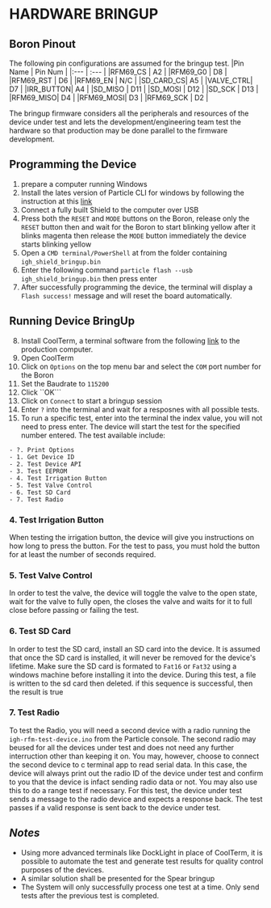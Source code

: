 # HARDWARE BRINGUP

## Boron Pinout
The following pin configurations are assumed for the bringup test.
|Pin Name  | Pin Num |
|:---      | :---    |
|RFM69_CS  |   A2    |
|RFM69_G0  |   D8    |
|RFM69_RST |   D6    |
|RFM69_EN  |   N/C   |
|SD_CARD_CS|   A5    |
|VALVE_CTRL|   D7    |
|IRR_BUTTON|   A4    |
|SD_MISO   |   D11   |
|SD_MOSI   |   D12   |
|SD_SCK    |   D13   |
|RFM69_MISO|   D4    |
|RFM69_MOSI|   D3    |
|RFM69_SCK |   D2    |


The bringup firmware considers all the peripherals and resources of the device under test and lets the development/engineering team test the hardware so that production may be done parallel to the firmware development.  

## Programming the Device
1. prepare a computer running Windows
2. Install the lates version of Particle CLI for windows by following the instruction at this [link](https://docs.particle.io/tutorials/developer-tools/cli/)
3. Connect a fully built Shield to the computer over USB
4. Press both the ```RESET``` and ```MODE``` buttons on the Boron, release only the ```RESET``` button then and wait for the Boron to start blinking yellow after it blinks magenta then release the ```MODE``` button immediately the device starts blinking yellow
5. Open a ```CMD terminal/PowerShell``` at from the folder containing ```igh_shield_bringup.bin```
6. Enter the following command ```particle flash --usb igh_shield_bringup.bin``` then press enter
7. After successfully programming the device, the terminal will display a ```Flash success!``` message and will reset the board automatically.

## Running Device BringUp
8. Install CoolTerm, a terminal software from the following [link](https://freeware.the-meiers.org/CoolTermWin.zip) to the production computer.
9. Open CoolTerm
10. Click on ```Options``` on the top menu bar and select the ```COM``` port number for the Boron
11. Set the Baudrate to ```115200```
12. Click ``OK```
13. Click on ```Connect``` to start a bringup session
14. Enter `?` into the terminal and wait for a resposnes with all possible tests.
15. To run a specific test, enter into the terminal the index value, you will not need to press enter. The device will start the test for the specified number entered. The test available include:  
```
- ?. Print Options
- 1. Get Device ID
- 2. Test Device API
- 3. Test EEPROM
- 4. Test Irrigation Button
- 5. Test Valve Control
- 6. Test SD Card
- 7. Test Radio
``` 

### **4. Test Irrigation Button**
When testing the irrigation button, the device will give you instructions on how long to press the button. For the test to pass, you must hold the button for at least the number of seconds required.

### **5. Test Valve Control**
In order to test the valve, the device will toggle the valve to the open state, wait for the valve to fully open, the closes the valve and waits for it to full close before passing or failing the test.

### **6. Test SD Card**
In order to test the SD card, install an SD card into the device. It is assumed that once the SD card is installed, it will never be removed for the device's lifetime. Make sure the SD card is formated to ```Fat16``` or ```Fat32``` using a windows machine before installing it into the device. During this test, a file is written to the sd card then deleted. if this sequence is successful, then the result is true

### **7. Test Radio**
To test the Radio, you will need a second device with a radio running the ```igh-rfm-test-device.ino``` from the Particle console. The second radio may beused for all the devices under test and does not need any further interruction other than keeping it on. You may, however, choose to connect the second device to c terminal app to read serial data. In this case, the device will always print out the radio ID of the device under test and confirm to you that the device is infact sending radio data or not. You may also use this to do a range test if necessary. For this test, the device under test sends a message to the radio device and expects a response back. The test passes if a valid response is sent back to the device under test.

## _Notes_
* Using more advanced terminals like DockLight in place of CoolTerm, it is possible to automate the test and generate test results for quality control purposes of the devices.  
* A similar solution shall be presented for the Spear bringup
* The System will only successfully process one test at a time. Only send tests after the previous test is completed.